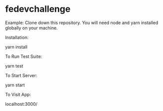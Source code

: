 # fedevchallenge

Example:
Clone down this repository. You will need node and yarn installed globally on your machine.

Installation:

yarn install

To Run Test Suite:

yarn test

To Start Server:

yarn start

To Visit App:

localhost:3000/
